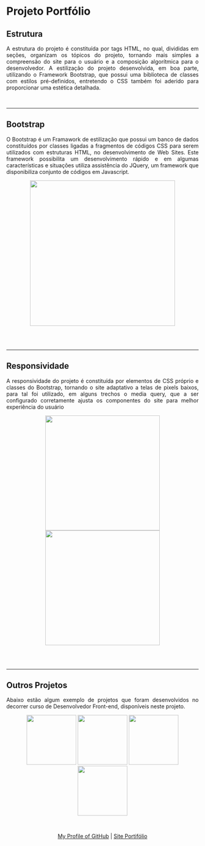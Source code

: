 # Projeto Portfólio 

## Estrutura 

<p align="justify">A estrutura do projeto é constituída por tags HTML, no qual, divididas em seções, organizam os tópicos do projeto, tornando mais simples a compreensão do site para o usuário e a composição algorítmica para o desenvolvedor. A estilização do projeto desenvolvida, em boa parte, utilizando o Framework Bootstrap, que possui uma biblioteca de classes com estilos pré-definidos, entretendo o CSS também foi aderido para proporcionar uma estética detalhada.</p>

<br>

<hr>

## Bootstrap

<p align="justify">O Bootstrap é um Framawork de estilização que possui um banco de dados constituídos por classes ligadas a fragmentos de códigos CSS para serem utilizados com estruturas HTML, no desenvolvimento de Web Sites. Este framework possibilita um desenvolvimento rápido e em algumas características e situações utiliza assistência do JQuery, um framework que disponibiliza conjunto de códigos em Javascript.</p>

<p align="center">
  <img height="380" src="https://user-images.githubusercontent.com/112048611/221353796-e55b0563-254f-457b-b873-32e8b1fab4eb.png">
</p>

<br><br>

<hr>

## Responsividade

<p align="justify">A responsividade do projeto é constituída por elementos de CSS próprio e classes do Bootstrap, tornando o site adaptativo a telas de pixels baixos, para tal foi utilizado, em alguns trechos o media query, que a ser configurado corretamente ajusta os componentes do site para melhor experiência do usuário</p>

<p align="center">
  <img height="300" src="https://user-images.githubusercontent.com/112048611/221354540-b98306c6-7619-4ae7-a01b-46a47cd03838.png">
  <img height="300" src="https://user-images.githubusercontent.com/112048611/221353932-b771e8f8-e0e9-49d0-886e-73eda7d9870e.png">
</p>

<br><br>

<hr>

## Outros Projetos

<p align="justify">Abaixo estão algum exemplo de projetos que foram desenvolvidos no decorrer curso de Desenvolvedor Front-end, disponíveis neste projeto.</p>

<p align="center">
  <img height="130" src="https://user-images.githubusercontent.com/112048611/221355276-5e65bf39-115b-4ff9-b774-08215ddcbe17.png">
  <img height="130" src="https://user-images.githubusercontent.com/112048611/221355294-57bc16b1-3ed2-4771-9ec5-7852b32dd58f.png">
  <img height="130" src="https://user-images.githubusercontent.com/112048611/221355319-427a7e41-c42d-4ed8-a6a7-b7114d22be80.png">
  <img height="130" src="https://user-images.githubusercontent.com/112048611/221355298-b2b996e3-99aa-43be-a4f1-003c0d238e27.png">
</p>

<br>

<p align="center">
  <a align="center" href="https://github.com/JAndersonArruda/" target="_blank">My Profile of GitHub</a> | <a align="center" href="https://jandersonarruda.github.io/My-Portifolio/" target="_blank">Site Portifólio</a>
</p>

<br>
